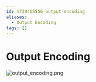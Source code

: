 ```yaml
---
id: 1739465556-output-encoding
aliases:
  - Output Encoding
tags: []
---
```


# Output Encoding


![output_encoding.png](assets/imgs/output_encoding.png)
